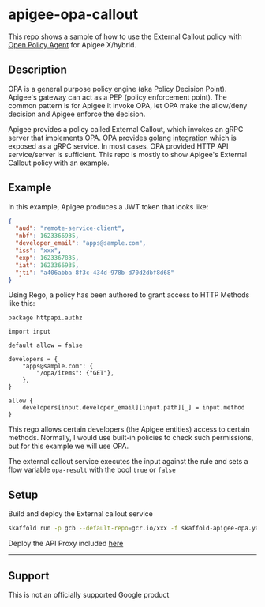 # apigee-opa-callout

This repo shows a sample of how to use the External Callout policy with [Open Policy Agent](https://github.com/open-policy-agent/opa) for Apigee X/hybrid.

## Description

OPA is a general purpose policy engine (aka Policy Decision Point). Apigee's gateway can act as a PEP (policy enforcement point). The common pattern is for Apigee it invoke OPA, let OPA make the allow/deny decision and Apigee enforce the decision.  

Apigee provides a policy called External Callout, which invokes an gRPC server that implements OPA. OPA provides golang [integration](https://github.com/open-policy-agent/opa) which is exposed as a gRPC service. In most cases, OPA provided HTTP API service/server is sufficient. This repo is mostly to show Apigee's External Callout policy with an example.

## Example

In this example, Apigee produces a JWT token that looks like:

```json
{
  "aud": "remote-service-client",
  "nbf": 1623366935,
  "developer_email": "apps@sample.com",
  "iss": "xxx",
  "exp": 1623367835,
  "iat": 1623366935,
  "jti": "a406abba-8f3c-434d-978b-d70d2dbf8d68"
}
```

Using Rego, a policy has been authored to grant access to HTTP Methods like this:

```
package httpapi.authz

import input

default allow = false

developers = {
    "apps@sample.com": {
        "/opa/items": {"GET"},
    },
}

allow {
    developers[input.developer_email][input.path][_] = input.method
}
```

This rego allows certain developers (the Apigee entities) access to certain methods. Normally, I would use built-in policies to check such permissions, but for this example we will use OPA.

The external callout service executes the input against the rule and sets a flow variable `opa-result` with the bool `true` or `false`

## Setup

Build and deploy the External callout service

```sh
skaffold run -p gcb --default-repo=gcr.io/xxx -f skaffold-apigee-opa.yaml
```

Deploy the API Proxy included [here](./apiproxy)

___

## Support

This is not an officially supported Google product